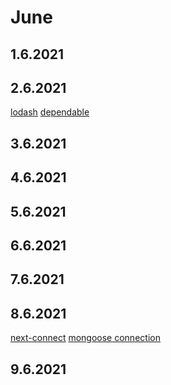 # June

## 1.6.2021

## 2.6.2021

[lodash](https://github.com/lodash/lodash)
[dependable](https://github.com/testdouble/dependable)

## 3.6.2021

## 4.6.2021

## 5.6.2021

## 6.6.2021

## 7.6.2021

## 8.6.2021

[next-connect](https://github.com/hoangvvo/next-connect)
[mongoose connection](https://mongoosejs.com/docs/api/connection.html)

## 9.6.2021